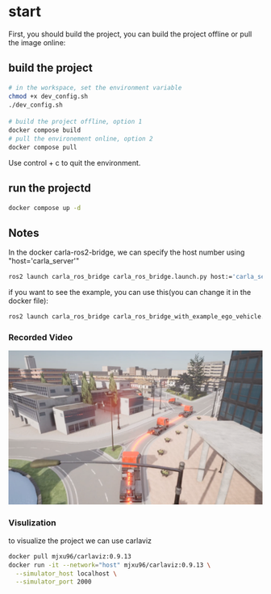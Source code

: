 # start

First, you should build the project, you can build the project offline or pull the image online:

## build the project

```bash
# in the workspace, set the environment variable
chmod +x dev_config.sh
./dev_config.sh

# build the project offline, option 1
docker compose build
# pull the environement online, option 2
docker compose pull
```

Use control + c to quit the environment.

## run the projectd

```bash
docker compose up -d
```

## Notes

In the docker carla-ros2-bridge, we can specify the host number using "host='carla_server'"

```bash
ros2 launch carla_ros_bridge carla_ros_bridge.launch.py host:='carla_server'
```

if you want to see the example, you can use this(you can change it in the docker file):

```bash
ros2 launch carla_ros_bridge carla_ros_bridge_with_example_ego_vehicle.launch.py host:='carla_server'
```
### Recorded Video  
[![Video](pictures/scr.png)](https://streamable.com/e/fh5q84?nocontrols=1)

### Visulization

to visualize the project we can use carlaviz

```bash
docker pull mjxu96/carlaviz:0.9.13
docker run -it --network="host" mjxu96/carlaviz:0.9.13 \
  --simulator_host localhost \
  --simulator_port 2000
```
